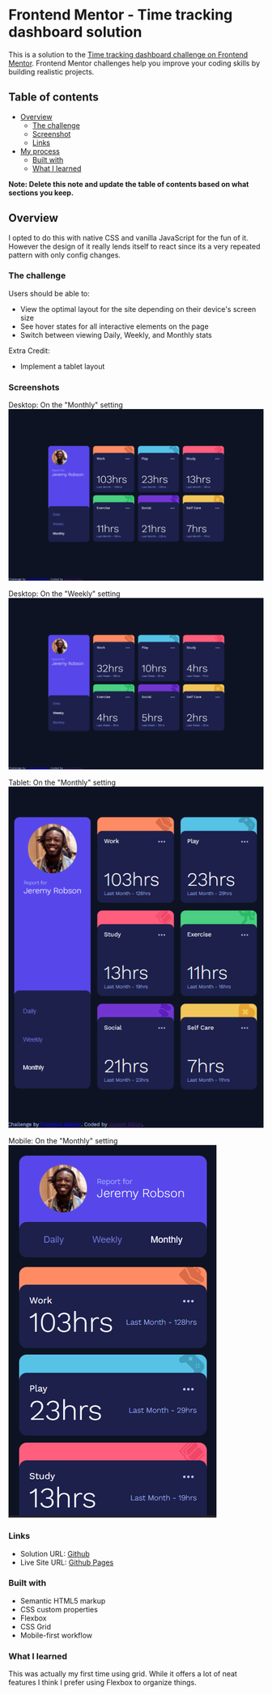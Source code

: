 # Frontend Mentor - Time tracking dashboard solution

This is a solution to the [Time tracking dashboard challenge on Frontend Mentor](https://www.frontendmentor.io/challenges/time-tracking-dashboard-UIQ7167Jw). Frontend Mentor challenges help you improve your coding skills by building realistic projects.

## Table of contents

- [Overview](#overview)
  - [The challenge](#the-challenge)
  - [Screenshot](#screenshot)
  - [Links](#links)
- [My process](#my-process)
  - [Built with](#built-with)
  - [What I learned](#what-i-learned)

**Note: Delete this note and update the table of contents based on what sections you keep.**

## Overview

I opted to do this with native CSS and vanilla JavaScript for the fun of it. However the design of it really lends itself to react since its a very repeated pattern with only config changes.
### The challenge

Users should be able to:

- View the optimal layout for the site depending on their device's screen size
- See hover states for all interactive elements on the page
- Switch between viewing Daily, Weekly, and Monthly stats

Extra Credit:
- Implement a tablet layout

### Screenshots

Desktop: On the "Monthly" setting
![Desktop-Monthly](./images/desktop_monthly_screenshot.png)

Desktop: On the "Weekly" setting
![Desktop-Weekly](./images/desktop_weekly_screenshot.png)

Tablet: On the "Monthly" setting
![Tablet-Monthly](./images/tablet_monthly_screenshot.png)

Mobile: On the "Monthly" setting
![Mobile-Monthly](./images/mobile_monthly_screenshot.png)


### Links

- Solution URL: [Github](https://github.com/JDillon522/FrontendMaster-time-tracking-dashboard)
- Live Site URL: [Github Pages](https://jdillon522.github.io/FrontendMaster-time-tracking-dashboard/)


### Built with

- Semantic HTML5 markup
- CSS custom properties
- Flexbox
- CSS Grid
- Mobile-first workflow

### What I learned

This was actually my first time using grid. While it offers a lot of neat features I think I prefer using Flexbox to organize things.
